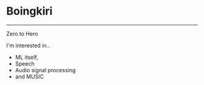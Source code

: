 # Boingkiri
---
Zero to Hero

I'm interested in..
   * ML itself,
   * Speech
   * Audio signal processing
   * and MUSIC